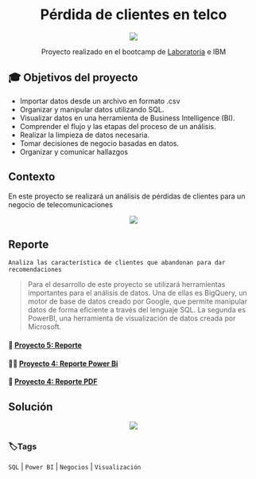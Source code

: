 <div align="center"> <h1> Pérdida de clientes en telco </h1>  
  
![](/Análisis-de-Cancelaciones.jpg)
  
Proyecto realizado en el bootcamp de [Laboratoria](https://app.laboratoria.la/signup-and-login/) e IBM
</div>

## 🎓 Objetivos del proyecto

- Importar datos desde un archivo en formato .csv
- Organizar y manipular datos utilizando SQL.
- Visualizar datos en una herramienta de Business Intelligence (BI).
- Comprender el flujo y las etapas del proceso de un análisis.
- Realizar la limpieza de datos necesaria.
- Tomar decisiones de negocio basadas en datos.
- Organizar y comunicar hallazgos

## Contexto

En este proyecto se realizará un análisis de pérdidas de clientes para un negocio de telecomunicaciones
<div align="center">
  
![](/Dataset_3.jpg) 
  </div>


## Reporte

    Analiza las característica de clientes que abandonan para dar recomendaciones
    
>Para el desarrollo de este proyecto se utilizará herramientas importantes para el análisis de datos. Una de ellas es BigQuery, un motor de base de datos creado por Google, que permite manipular datos de forma eficiente a través del lenguaje SQL. La segunda es PowerBI, una herramienta de visualización de datos creada por Microsoft.

<h4 align="left"> 📝 <a href="https://console.cloud.google.com/bigquery?sq=698978005693:15681600104c4a2491c10e330bab7a90">Proyecto 5: Reporte </a>
  
<h4 align="left"> 👩‍💻 <a href="https://drive.google.com/file/d/1jFM6YKXOZvdBzRNOLcWtAOOrAxgKTMca/view?usp=sharing">Proyecto 4: Reporte Power Bi</a>
  
<h4 align="left"> 📄 <a href="https://drive.google.com/file/d/1J1EutiZjKst3Bl_cVPYdrBtPiw-cmLE2/view?usp=sharing">Proyecto 4: Reporte PDF</a>
</h4>

## Solución
  
<div align="center">
  
<a target="_blank" href="https://www.loom.com/share/c0456758f9b54f70858a88fbd2d5ac1d" rel="noopener noreferrer" >![](https://cdn.loom.com/sessions/thumbnails/c0456758f9b54f70858a88fbd2d5ac1d-1662511850606-with-play.gif)</a>

  
</div>
  

### 🏷️Tags

`SQL` | `Power BI` | `Negocios` | `Visualización` 
